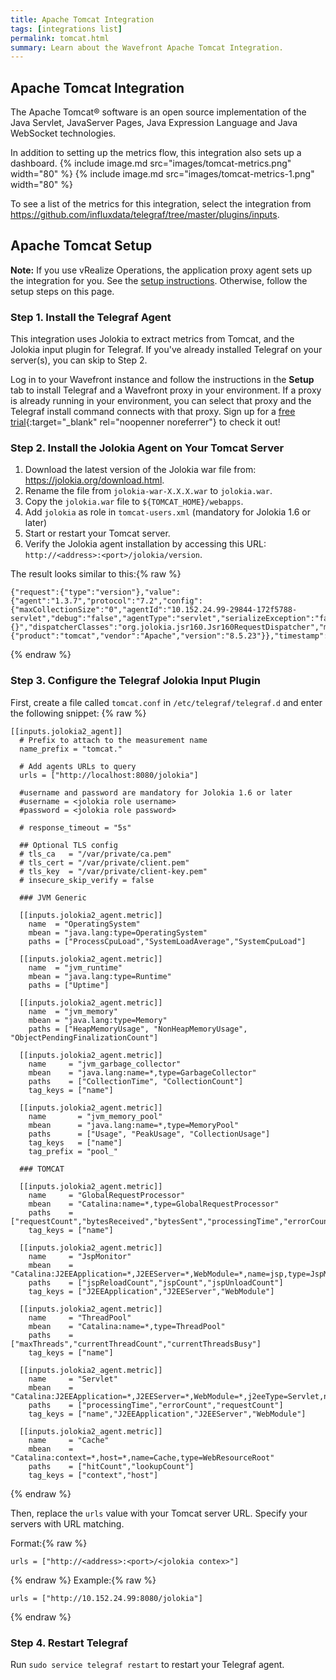 ```yaml
---
title: Apache Tomcat Integration
tags: [integrations list]
permalink: tomcat.html
summary: Learn about the Wavefront Apache Tomcat Integration.
---
```

## Apache Tomcat Integration

The Apache Tomcat® software is an open source implementation of the Java Servlet, JavaServer Pages, Java Expression Language and Java WebSocket technologies.

In addition to setting up the metrics flow, this integration also sets up a dashboard.
{% include image.md src="images/tomcat-metrics.png" width="80" %}
{% include image.md src="images/tomcat-metrics-1.png" width="80" %}


To see a list of the metrics for this integration, select the integration from <https://github.com/influxdata/telegraf/tree/master/plugins/inputs>.
## Apache Tomcat Setup



**Note:** If you use vRealize Operations, the application proxy agent sets up the integration for you. See the [setup instructions](https://YOUR_CLUSTER.wavefront.com/integration/vrops/setup). Otherwise, follow the setup steps on this page.

### Step 1. Install the Telegraf Agent

This integration uses Jolokia to extract metrics from Tomcat, and the Jolokia input plugin for Telegraf. If you've already installed Telegraf on your server(s), you can skip to Step 2.

Log in to your Wavefront instance and follow the instructions in the **Setup** tab to install Telegraf and a Wavefront proxy in your environment. If a proxy is already running in your environment, you can select that proxy and the Telegraf install command connects with that proxy. Sign up for a [free trial](http://wavefront.com/sign-up/?utm_source=docs.vmware.com&utm_medium=referral&utm_campaign=docs-front-page){:target="_blank" rel="noopenner noreferrer"} to check it out!

### Step 2. Install the Jolokia Agent on Your Tomcat Server

1. Download the latest version of the Jolokia war file from: https://jolokia.org/download.html.
2. Rename the file from `jolokia-war-X.X.X.war` to `jolokia.war`.
3. Copy the `jolokia.war` file to `${TOMCAT_HOME}/webapps`.
4. Add `jolokia` as role in `tomcat-users.xml` (mandatory for Jolokia 1.6 or later)
5. Start or restart your Tomcat server.
6. Verify the Jolokia agent installation by accessing this URL: `http://<address>:<port>/jolokia/version`.

The result looks similar to this:{% raw %}
```
{"request":{"type":"version"},"value":{"agent":"1.3.7","protocol":"7.2","config":{"maxCollectionSize":"0","agentId":"10.152.24.99-29844-172f5788-servlet","debug":"false","agentType":"servlet","serializeException":"false","detectorOptions":"{}","dispatcherClasses":"org.jolokia.jsr160.Jsr160RequestDispatcher","maxDepth":"15","discoveryEnabled":"false","canonicalNaming":"true","historyMaxEntries":"10","includeStackTrace":"true","maxObjects":"0","debugMaxEntries":"100"},"info":{"product":"tomcat","vendor":"Apache","version":"8.5.23"}},"timestamp":1509955465,"status":200}
```
{% endraw %}

### Step 3. Configure the Telegraf Jolokia Input Plugin

First, create a file called `tomcat.conf` in `/etc/telegraf/telegraf.d` and enter the following snippet:
{% raw %}
```
[[inputs.jolokia2_agent]]
  # Prefix to attach to the measurement name
  name_prefix = "tomcat."

  # Add agents URLs to query
  urls = ["http://localhost:8080/jolokia"]

  #username and password are mandatory for Jolokia 1.6 or later
  #username = <jolokia role username>
  #password = <jolokia role password>

  # response_timeout = "5s"

  ## Optional TLS config
  # tls_ca   = "/var/private/ca.pem"
  # tls_cert = "/var/private/client.pem"
  # tls_key  = "/var/private/client-key.pem"
  # insecure_skip_verify = false

  ### JVM Generic

  [[inputs.jolokia2_agent.metric]]
    name  = "OperatingSystem"
    mbean = "java.lang:type=OperatingSystem"
    paths = ["ProcessCpuLoad","SystemLoadAverage","SystemCpuLoad"]

  [[inputs.jolokia2_agent.metric]]
    name  = "jvm_runtime"
    mbean = "java.lang:type=Runtime"
    paths = ["Uptime"]

  [[inputs.jolokia2_agent.metric]]
    name  = "jvm_memory"
    mbean = "java.lang:type=Memory"
    paths = ["HeapMemoryUsage", "NonHeapMemoryUsage", "ObjectPendingFinalizationCount"]

  [[inputs.jolokia2_agent.metric]]
    name     = "jvm_garbage_collector"
    mbean    = "java.lang:name=*,type=GarbageCollector"
    paths    = ["CollectionTime", "CollectionCount"]
    tag_keys = ["name"]

  [[inputs.jolokia2_agent.metric]]
    name       = "jvm_memory_pool"
    mbean      = "java.lang:name=*,type=MemoryPool"
    paths      = ["Usage", "PeakUsage", "CollectionUsage"]
    tag_keys   = ["name"]
    tag_prefix = "pool_"

  ### TOMCAT

  [[inputs.jolokia2_agent.metric]]
    name     = "GlobalRequestProcessor"
    mbean    = "Catalina:name=*,type=GlobalRequestProcessor"
    paths    = ["requestCount","bytesReceived","bytesSent","processingTime","errorCount"]
    tag_keys = ["name"]

  [[inputs.jolokia2_agent.metric]]
    name     = "JspMonitor"
    mbean    = "Catalina:J2EEApplication=*,J2EEServer=*,WebModule=*,name=jsp,type=JspMonitor"
    paths    = ["jspReloadCount","jspCount","jspUnloadCount"]
    tag_keys = ["J2EEApplication","J2EEServer","WebModule"]

  [[inputs.jolokia2_agent.metric]]
    name     = "ThreadPool"
    mbean    = "Catalina:name=*,type=ThreadPool"
    paths    = ["maxThreads","currentThreadCount","currentThreadsBusy"]
    tag_keys = ["name"]

  [[inputs.jolokia2_agent.metric]]
    name     = "Servlet"
    mbean    = "Catalina:J2EEApplication=*,J2EEServer=*,WebModule=*,j2eeType=Servlet,name=*"
    paths    = ["processingTime","errorCount","requestCount"]
    tag_keys = ["name","J2EEApplication","J2EEServer","WebModule"]

  [[inputs.jolokia2_agent.metric]]
    name     = "Cache"
    mbean    = "Catalina:context=*,host=*,name=Cache,type=WebResourceRoot"
    paths    = ["hitCount","lookupCount"]
    tag_keys = ["context","host"]
```
{% endraw %}

Then, replace the `urls` value with your Tomcat server URL. Specify your servers with URL matching.

Format:{% raw %}
```
urls = ["http://<address>:<port>/<jolokia contex>"]
```
{% endraw %}
Example:{% raw %}
```
urls = ["http://10.152.24.99:8080/jolokia"]
```
{% endraw %}

### Step 4. Restart Telegraf

Run `sudo service telegraf restart` to restart your Telegraf agent.

